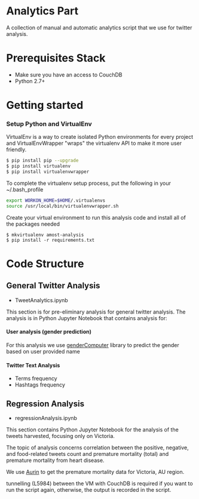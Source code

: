 # Analytics Part

A collection of manual and automatic analytics script that we use for twitter analysis.

# Prerequisites Stack
- Make sure you have an access to CouchDB
- Python 2.7+

# Getting started
### Setup Python and VirtualEnv
VirtualEnv is a way to create isolated Python environments for every project and VirtualEnvWrapper "wraps" the virtualenv API to make it more user friendly.

```bash
$ pip install pip --upgrade
$ pip install virtualenv
$ pip install virtualenvwrapper
```

To complete the virtualenv setup process, put the following in your ~/.bash_profile
```bash
export WORKON_HOME=$HOME/.virtualenvs
source /usr/local/bin/virtualenvwrapper.sh
```

Create your virtual environment to run this analysis code and install all of the packages needed

    $ mkvirtualenv amost-analysis
    $ pip install -r requirements.txt

# Code Structure

General Twitter Analysis
------------------------

- TweetAnalytics.ipynb

This section is for pre-eliminary analysis for general twitter analysis. The analysis is in Python Jupyter Notebook that contains analysis for:

#### User analysis (gender prediction)
For this analysis we use [genderComputer](https://github.com/tue-mdse/genderComputer) library to predict the gender based on user provided name

#### Twitter Text Analysis
- Terms frequency
- Hashtags frequency

Regression Analysis
-------------------

- regressionAnalysis.ipynb

This section contains Python Jupyter Notebook for the analysis of the tweets harvested, focusing only on Victoria.

The topic of analysis concerns correlation between the positive, negative, and food-related tweets count and premature mortality (total) and premature mortality from heart disease.

We use [Aurin](https://aurin.org.au/) to get the premature mortality data for Victoria, AU region.

tunnelling (L5984) between the VM with CouchDB is required if you want to run the script again, otherwise, the output is recorded in the script.
